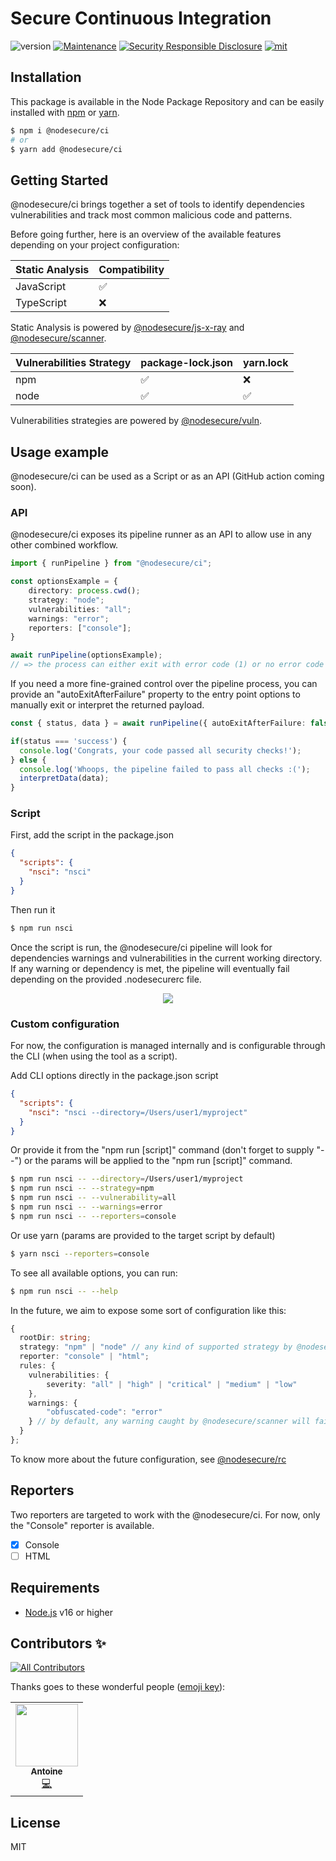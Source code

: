 # Secure Continuous Integration
![version](https://img.shields.io/badge/dynamic/json.svg?url=https://raw.githubusercontent.com/NodeSecure/ci/master/package.json&query=$.version&label=Version)
[![Maintenance](https://img.shields.io/badge/Maintained%3F-yes-green.svg)](https://github.com/NodeSecure/ci/commit-activity)
[![Security Responsible Disclosure](https://img.shields.io/badge/Security-Responsible%20Disclosure-yellow.svg)](https://github.com/nodejs/security-wg/blob/master/processes/responsible_disclosure_template.md
)
[![mit](https://img.shields.io/github/license/Naereen/StrapDown.js.svg)](https://github.com/NodeSecure/rc/blob/master/LICENSE)

## Installation

This package is available in the Node Package Repository and can be easily installed with [npm](https://docs.npmjs.com/getting-started/what-is-npm) or [yarn](https://yarnpkg.com).

```bash
$ npm i @nodesecure/ci
# or
$ yarn add @nodesecure/ci
```

## Getting Started

@nodesecure/ci brings together a set of tools to identify dependencies vulnerabilities 
and track most common malicious code and patterns.

Before going further, here is an overview of the available features depending on
your project configuration:

| Static Analysis | Compatibility |
|------|--------------|
| JavaScript | ✅ |
| TypeScript | ❌ |

Static Analysis is powered by [@nodesecure/js-x-ray](https://github.com/NodeSecure/js-x-ray) and 
[@nodesecure/scanner](https://github.com/NodeSecure/scanner).

| Vulnerabilities Strategy | package-lock.json | yarn.lock |
|------|--------------|-----------|
| npm | ✅ | ❌ |
| node | ✅ | ✅ |

Vulnerabilities strategies are powered by [@nodesecure/vuln](https://github.com/NodeSecure/vuln).

## Usage example

@nodesecure/ci can be used as a Script or as an API (GitHub action coming soon).

### API

@nodesecure/ci exposes its pipeline runner as an API to allow use in any other combined workflow.

```ts
import { runPipeline } from "@nodesecure/ci";

const optionsExample = {
    directory: process.cwd();
    strategy: "node";
    vulnerabilities: "all";
    warnings: "error";
    reporters: ["console"];
}

await runPipeline(optionsExample);
// => the process can either exit with error code (1) or no error code (0), depending on the pipeline status.
```

If you need a more fine-grained control over the pipeline process, you can
provide an "autoExitAfterFailure" property to the entry point options to manually 
exit or interpret the returned payload.

```ts
const { status, data } = await runPipeline({ autoExitAfterFailure: false });

if(status === 'success') {
  console.log('Congrats, your code passed all security checks!');
} else {
  console.log('Whoops, the pipeline failed to pass all checks :(');
  interpretData(data);
}
```

### Script

First, add the script in the package.json

```json
{
  "scripts": {
    "nsci": "nsci"
  }
}
```

Then run it

```bash
$ npm run nsci
 ```

Once the script is run, the @nodesecure/ci pipeline will look for dependencies warnings and vulnerabilities in the current working directory.
If any warning or dependency is met, the pipeline will eventually fail depending on the provided .nodesecurerc file.

<p align="center">
    <img src="https://user-images.githubusercontent.com/43391199/147159090-72a5f570-2091-4724-af34-21dd0ee6ca88.gif">
</p>

### Custom configuration

For now, the configuration is managed internally and is configurable through
the CLI (when using the tool as a script).

Add CLI options directly in the package.json script 

```json
{
  "scripts": {
    "nsci": "nsci --directory=/Users/user1/myproject"
  }
}
```

Or provide it from the "npm run [script]" command (don't forget to supply "--") or
the params will be applied to the "npm run [script]" command. 

```bash
$ npm run nsci -- --directory=/Users/user1/myproject
$ npm run nsci -- --strategy=npm
$ npm run nsci -- --vulnerability=all
$ npm run nsci -- --warnings=error
$ npm run nsci -- --reporters=console
```

Or use yarn (params are provided to the target script by default)

```bash
$ yarn nsci --reporters=console
```

To see all available options, you can run:
```bash
$ npm run nsci -- --help
```

In the future, we aim to expose some sort of configuration like this:

```ts
{
  rootDir: string;
  strategy: "npm" | "node" // any kind of supported strategy by @nodesecure/vuln
  reporter: "console" | "html";
  rules: {
    vulnerabilities: {
        severity: "all" | "high" | "critical" | "medium" | "low" 
    },
    warnings: {
        "obfuscated-code": "error"
    } // by default, any warning caught by @nodesecure/scanner will fail the pipeline.
  }
};
```

To know more about the future configuration, see [@nodesecure/rc](https://github.com/NodeSecure/rc)

## Reporters

Two reporters are targeted to work with the @nodesecure/ci. For now,
only the "Console" reporter is available.
- [x] Console
- [ ] HTML

## Requirements
- [Node.js](https://nodejs.org/en/) v16 or higher

## Contributors ✨

<!-- ALL-CONTRIBUTORS-BADGE:START - Do not remove or modify this section -->
[![All Contributors](https://img.shields.io/badge/all_contributors-1-orange.svg?style=flat-square)](#contributors-)
<!-- ALL-CONTRIBUTORS-BADGE:END -->

Thanks goes to these wonderful people ([emoji key](https://allcontributors.org/docs/en/emoji-key)):

<!-- ALL-CONTRIBUTORS-LIST:START - Do not remove or modify this section -->
<!-- prettier-ignore-start -->
<!-- markdownlint-disable -->
<table>
  <tr>
    <td align="center"><a href="https://github.com/antoine-coulon"><img src="https://avatars.githubusercontent.com/u/43391199?v=4?s=100" width="100px;" alt=""/><br /><sub><b>Antoine</b></sub></a><br /><a href="https://github.com/NodeSecure/js-x-ray/commits?author=antoine-coulon" title="Code">💻</a></td>
  </tr>
</table>

<!-- markdownlint-restore -->
<!-- prettier-ignore-end -->

<!-- ALL-CONTRIBUTORS-LIST:END -->

## License
MIT
